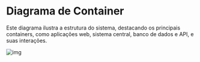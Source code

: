 
# Diagrama de Container
Este diagrama ilustra a estrutura do sistema, destacando os principais containers, como aplicações web, sistema central, banco de dados e API, e suas interações.

![img](https://github.com/abreulucass/APP-WebDoctors/blob/main/imagens/Modelo-C4/Imagem%20do%20WhatsApp%20de%202024-07-16%20%C3%A0(s)%2018.29.56_0f1cd01d.jpg?raw=true)
